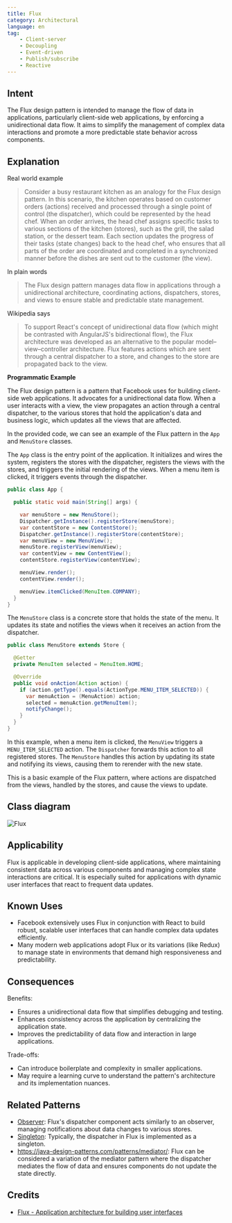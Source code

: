 ```yaml
---
title: Flux
category: Architectural
language: en
tag:
    - Client-server
    - Decoupling
    - Event-driven
    - Publish/subscribe
    - Reactive
---
```


## Intent

The Flux design pattern is intended to manage the flow of data in applications, particularly client-side web applications, by enforcing a unidirectional data flow. It aims to simplify the management of complex data interactions and promote a more predictable state behavior across components.

## Explanation

Real world example

> Consider a busy restaurant kitchen as an analogy for the Flux design pattern. In this scenario, the kitchen operates based on customer orders (actions) received and processed through a single point of control (the dispatcher), which could be represented by the head chef. When an order arrives, the head chef assigns specific tasks to various sections of the kitchen (stores), such as the grill, the salad station, or the dessert team. Each section updates the progress of their tasks (state changes) back to the head chef, who ensures that all parts of the order are coordinated and completed in a synchronized manner before the dishes are sent out to the customer (the view).

In plain words

> The Flux design pattern manages data flow in applications through a unidirectional architecture, coordinating actions, dispatchers, stores, and views to ensure stable and predictable state management.

Wikipedia says

> To support React's concept of unidirectional data flow (which might be contrasted with AngularJS's bidirectional flow), the Flux architecture was developed as an alternative to the popular model–view–controller architecture. Flux features actions which are sent through a central dispatcher to a store, and changes to the store are propagated back to the view.

**Programmatic Example**

The Flux design pattern is a pattern that Facebook uses for building client-side web applications. It advocates for a unidirectional data flow. When a user interacts with a view, the view propagates an action through a central dispatcher, to the various stores that hold the application's data and business logic, which updates all the views that are affected.

In the provided code, we can see an example of the Flux pattern in the `App` and `MenuStore` classes.

The `App` class is the entry point of the application. It initializes and wires the system, registers the stores with the dispatcher, registers the views with the stores, and triggers the initial rendering of the views. When a menu item is clicked, it triggers events through the dispatcher.

```java
public class App {

  public static void main(String[] args) {

    var menuStore = new MenuStore();
    Dispatcher.getInstance().registerStore(menuStore);
    var contentStore = new ContentStore();
    Dispatcher.getInstance().registerStore(contentStore);
    var menuView = new MenuView();
    menuStore.registerView(menuView);
    var contentView = new ContentView();
    contentStore.registerView(contentView);

    menuView.render();
    contentView.render();

    menuView.itemClicked(MenuItem.COMPANY);
  }
}
```

The `MenuStore` class is a concrete store that holds the state of the menu. It updates its state and notifies the views when it receives an action from the dispatcher.

```java
public class MenuStore extends Store {

  @Getter
  private MenuItem selected = MenuItem.HOME;

  @Override
  public void onAction(Action action) {
    if (action.getType().equals(ActionType.MENU_ITEM_SELECTED)) {
      var menuAction = (MenuAction) action;
      selected = menuAction.getMenuItem();
      notifyChange();
    }
  }
}
```

In this example, when a menu item is clicked, the `MenuView` triggers a `MENU_ITEM_SELECTED` action. The `Dispatcher` forwards this action to all registered stores. The `MenuStore` handles this action by updating its state and notifying its views, causing them to rerender with the new state.

This is a basic example of the Flux pattern, where actions are dispatched from the views, handled by the stores, and cause the views to update.

## Class diagram

![Flux](./etc/flux.png "Flux")

## Applicability

Flux is applicable in developing client-side applications, where maintaining consistent data across various components and managing complex state interactions are critical. It is especially suited for applications with dynamic user interfaces that react to frequent data updates.

## Known Uses

* Facebook extensively uses Flux in conjunction with React to build robust, scalable user interfaces that can handle complex data updates efficiently.
* Many modern web applications adopt Flux or its variations (like Redux) to manage state in environments that demand high responsiveness and predictability.

## Consequences

Benefits:

* Ensures a unidirectional data flow that simplifies debugging and testing.
* Enhances consistency across the application by centralizing the application state.
* Improves the predictability of data flow and interaction in large applications.

Trade-offs:

* Can introduce boilerplate and complexity in smaller applications.
* May require a learning curve to understand the pattern's architecture and its implementation nuances.

## Related Patterns

* [Observer](https://java-design-patterns.com/patterns/observer/): Flux's dispatcher component acts similarly to an observer, managing notifications about data changes to various stores.
* [Singleton](https://java-design-patterns.com/patterns/singleton/): Typically, the dispatcher in Flux is implemented as a singleton.
* https://java-design-patterns.com/patterns/mediator/: Flux can be considered a variation of the mediator pattern where the dispatcher mediates the flow of data and ensures components do not update the state directly.

## Credits

* [Flux - Application architecture for building user interfaces](http://facebook.github.io/flux/)
